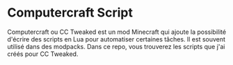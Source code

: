 # Computercraft Script

Computercraft ou CC Tweaked est un mod Minecraft qui ajoute la possibilité d'écrire des scripts en Lua pour automatiser certaines tâches. Il est souvent utilisé dans des modpacks.
Dans ce repo, vous trouverez les scripts que j'ai créés pour CC Tweaked.
